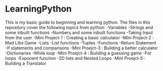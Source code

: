 # LearningPython
This is my basic guide to beginning and learinng python. The files in this repository cover the following topics from python:
-Variables
-Strings and some inbuilt functions
-Numbers and some inbuilt functions
-Taking Input from the user
-Mini Project-1 : Creating a basic calculator
-Mini Project-2 : Mad Libs Game
-Lists
-List functions
-Tuples
-Functions
-Return Statement
-If statements and comparisons
-Mini Proejct-3 : Building a better calculator
-Dictionaries
-While loop
-Mini Proejct-4 : Building a guessing game
-For loops
-Exponent function
-2D lists and Nested Loops
-Mini Proejct-5 : Building a Translator
